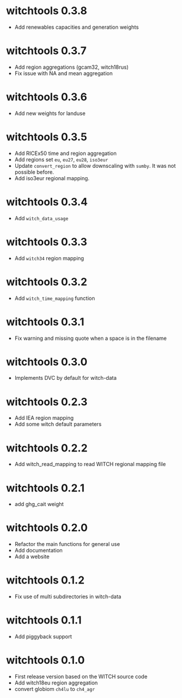 
# witchtools 0.3.8
- Add renewables capacities and generation weights

# witchtools 0.3.7

- Add region aggregations (gcam32, witch18rus)
- Fix issue with NA and mean aggregation

# witchtools 0.3.6

- Add new weights for landuse

# witchtools 0.3.5

- Add RICEx50 time and region aggregation
- Add regions set `eu`, `eu27`, `eu28`, `iso3eur`
- Update `convert_region` to allow downscaling with `sumby`. It was not possible before.
- Add iso3eur regional mapping.

# witchtools 0.3.4

* Add `witch_data_usage`

# witchtools 0.3.3

* Add `witch34` region mapping

# witchtools 0.3.2

-   Add `witch_time_mapping` function

# witchtools 0.3.1

-   Fix warning and missing quote when a space is in the filename

# witchtools 0.3.0

-   Implements DVC by default for witch-data

# witchtools 0.2.3

-   Add IEA region mapping
-   Add some witch default parameters

# witchtools 0.2.2

-   Add witch_read_mapping to read WITCH regional mapping file

# witchtools 0.2.1

-   add ghg_cait weight

# witchtools 0.2.0

-   Refactor the main functions for general use
-   Add documentation
-   Add a website

# witchtools 0.1.2

-   Fix use of multi subdirectories in witch-data

# witchtools 0.1.1

-   Add piggyback support

# witchtools 0.1.0

-   First release version based on the WITCH source code
-   Add witch18eu region aggregation
-   convert globiom `ch4lu` to `ch4_agr`
